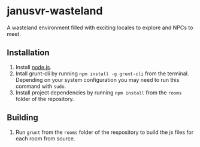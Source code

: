 janusvr-wasteland
=================

A wasteland environment filled with exciting locales to explore and NPCs to meet.

Installation
------------

1. Install [node.js](http://www.nodejs.org/).
2. Intall grunt-cli by running `npm install -g grunt-cli` from the terminal. Depending on your system configuration you may need to run this command with `sudo`.
3. Install project dependencies by running `npm install` from the `rooms` folder of the repository.

Building
--------

1. Run `grunt` from the `rooms` folder of the respository to build the js files for each room from source.